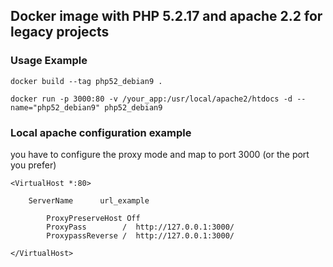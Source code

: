 ## Docker image with PHP 5.2.17 and apache 2.2 for legacy projects


### Usage Example

```
docker build --tag php52_debian9 .
```


```
docker run -p 3000:80 -v /your_app:/usr/local/apache2/htdocs -d --name="php52_debian9" php52_debian9
```


### Local apache configuration example

you have to configure the proxy mode and map  to port 3000 (or the port you prefer)

```
<VirtualHost *:80>

	ServerName      url_example

        ProxyPreserveHost Off
        ProxyPass        /  http://127.0.0.1:3000/
        ProxypassReverse /  http://127.0.0.1:3000/

</VirtualHost>
```


 

